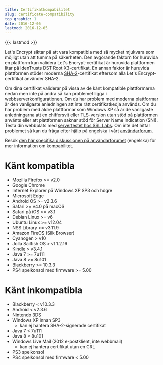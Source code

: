 ```yaml
---
title: Certifikatkompabilitet
slug: certificate-compatibility
top_graphic: 1
date: 2016-12-05
lastmod: 2016-12-05
---
```


{{< lastmod >}}

Let's Encrypt siktar på att vara kompatibla med så mycket mjukvara som möjligt
utan att tumma på säkerheten. Den avgörande faktorn för huruvida en plattform
kan validera Let's Encrypt-certifikat är huruvida plattformen litar på
IdenTrusts DST Root X3-certifikat. En annan faktor är huruvida plattformen
stöder moderna
[SHA-2](https://konklone.com/post/why-google-is-hurrying-the-web-to-kill-sha-1)-certifikat
eftersom alla Let's Encrypt-certifikat använder SHA-2.

Om dina certifikat validerar på vissa av de känt kompatible plattformarna nedan
men inte på andra så kan problemet ligga i webbserverkonfigurationen. Om du har
problem med moderna plattformar är den vanligaste anledningen att inte rätt
certifikatkedja används. Om du har problem med äldre plattformar som Windows XP
så är de vanligaste anledningarna att en chiffersvit eller TLS-version utan stöd
på plattformen använts eller att plattformen saknar stöd för Server Name
Indication (SNI). Testa din webbplats med [servertestet hos SSL
Labs](https://www.ssllabs.com/ssltest/). Om inte det hittar problemet så kan du
fråga efter hjälp på engelska i vårt
[användarforum](https://community.letsencrypt.org/).

Besök [den här specifika diskussionen på
användarforumet](https://community.letsencrypt.org/t/which-browsers-and-operating-systems-support-lets-encrypt/)
(engelska) för mer information om kompabilitet.

# Känt kompatibla

* Mozilla Firefox >= v2.0
* Google Chrome
* Internet Explorer på Windows XP SP3 och högre
* Microsoft Edge
* Android OS >= v2.3.6
* Safari >= v4.0 på macOS
* Safari på iOS >= v3.1
* Debian Linux >= v6
* Ubuntu Linux >= v12.04
* NSS Library >= v3.11.9
* Amazon FireOS (Silk Browser)
* Cyanogen > v10
* Jolla Sailfish OS > v1.1.2.16
* Kindle > v3.4.1
* Java 7 >= 7u111
* Java 8 >= 8u101
* Blackberry >= 10.3.3
* PS4 spelkonsol med firmware >= 5.00

# Känt inkompatibla

* Blackberry < v10.3.3
* Android < v2.3.6
* Nintendo 3DS
* Windows XP innan SP3
  * kan ej hantera SHA-2-signerade certifikat
* Java 7 < 7u111
* Java 8 < 8u101
* Windows Live Mail (2012 e-postklient, inte webbmail)
  * kan ej hantera certifikat utan en CRL
* PS3 spelkonsol
* PS4 spelkonsol med firmware < 5.00
